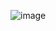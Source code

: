 ![image](https://github.com/milkyWRLD/containers_2/assets/90769533/e2dc87da-aabf-4f6e-860e-dbac1aa9cb1d)
